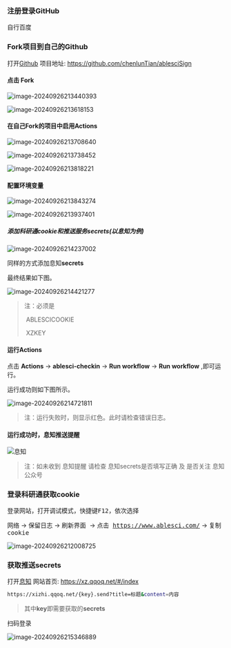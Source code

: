 ### 注册登录GitHub

自行百度

### Fork项目到自己的Github

打开[Github](https://github.com/chenlunTian/ablesciSign)  项目地址: https://github.com/chenlunTian/ablesciSign

#### 点击 Fork 

![image-20240926213440393](D:\Users\35476\Desktop\docker\ablesciSign\img\image-20240926213440393.png)

![image-20240926213618153](D:\Users\35476\Desktop\docker\ablesciSign\img\image-20240926213618153.png)

#### 在自己Fork的项目中启用Actions

![image-20240926213708640](D:\Users\35476\Desktop\docker\ablesciSign\img\image-20240926213708640.png)

![image-20240926213738452](D:\Users\35476\Desktop\docker\ablesciSign\img\image-20240926213738452.png)

![image-20240926213818221](D:\Users\35476\Desktop\docker\ablesciSign\img\image-20240926213818221.png)

#### 配置环境变量

![image-20240926213843274](D:\Users\35476\Desktop\docker\ablesciSign\img\image-20240926213843274.png)

![image-20240926213937401](D:\Users\35476\Desktop\docker\ablesciSign\img\image-20240926213937401.png)

##### 添加科研通cookie和推送服务secrets(以息知为例)

![image-20240926214237002](D:\Users\35476\Desktop\docker\ablesciSign\img\image-20240926214237002.png)

同样的方式添加息知**secrets**

最终结果如下图。

![image-20240926214421277](D:\Users\35476\Desktop\docker\ablesciSign\img\image-20240926214421277.png)

> 注：必须是 
>
> ​	ABLESCICOOKIE 
>
> ​	XZKEY

#### 运行Actions

点击 **Actions** -> **ablesci-checkin** ->  **Run workflow** ->  **Run workflow** ,即可运行。

运行成功则如下图所示。

![image-20240926214721811](D:\Users\35476\Desktop\docker\ablesciSign\img\image-20240926214721811.png)

> 注：运行失败时，则显示红色。此时请检查错误日志。

#### 运行成功时，息知推送提醒

![息知](D:\Users\35476\Desktop\docker\ablesciSign\img\xizhi.jpg)

> 注：如未收到 息知提醒 请检查 息知secrets是否填写正确 及 是否关注 息知公众号

### 登录科研通获取cookie

登录网站，打开调试模式，快捷键<kbd>F12</kbd>，依次选择 

<kbd>网络</kbd> -> <kbd>保留日志</kbd> -> <kbd>刷新界面 </kbd>-> 点击<kbd> https://www.ablesci.com/</kbd> -> 复制 <kbd>cookie</kbd> 

![image-20240926212008725](D:\Users\35476\Desktop\docker\ablesciSign\img\image-20240926212008725.png)

### 获取推送secrets

打开[息知](https://xz.qqoq.net/#/index) 网站首页: https://xz.qqoq.net/#/index

```bash
https://xizhi.qqoq.net/{key}.send?title=标题&content=内容
```

> 其中**key**即需要获取的**secrets**

扫码登录 

![image-20240926215346889](D:\Users\35476\Desktop\docker\ablesciSign\img\image-20240926215346889.png)